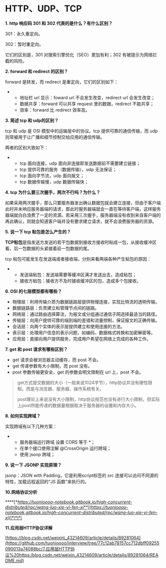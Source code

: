 # HTTP、UDP、TCP

**1. http 响应码 301 和 302 代表的是什么？有什么区别？**

301：永久重定向。

302：暂时重定向。

它们的区别是，301 对搜索引擎优化（SEO）更加有利；302 有被提示为网络拦截的风险。

**2. forward 和 redirect 的区别？**

forward 是转发，而 redirect 是重定向，它们的区别如下：

* * 地址栏 url 显示：foward url 不会发生改变，redirect url 会发生改变；
  * 数据共享：forward 可以共享 request 里的数据，redirect 不能共享；
  * 效率：forward 比 redirect 效率高。

**3. 简述 tcp 和 udp的区别？**

tcp 和 udp 是 OSI 模型中的运输层中的协议。tcp 提供可靠的通信传输，而 udp 则常被用于让广播和细节控制交给应用的通信传输。

两者的区别大致如下：

* * tcp 面向连接，udp 面向非连接即发送数据前不需要建立链接；
  * tcp 提供可靠的服务（数据传输），udp 无法保证；
  * tcp 面向字节流，udp 面向报文；
  * tcp 数据传输慢，udp 数据传输快；

**4. tcp 为什么要三次握手，两次不行吗？为什么？**

如果采用两次握手，那么只要服务器发出确认数据包就会建立连接，但由于客户端此时并未响应服务器端的请求，那此时服务器端就会一直在等待客户端，这样服务器端就白白浪费了一定的资源。若采用三次握手，服务器端没有收到来自客户端的再此确认，则就会知道客户端并没有要求建立请求，就不会浪费服务器的资源。

**5. 说一下 tcp 粘包是怎么产生的？**

**TCP粘包**是指发送方发送的若干包数据到接收方接收时粘成一包，从接收缓冲区看，后一包数据的头紧接着前一包数据的尾。

tcp 粘包可能发生在发送端或者接收端，分别来看两端各种产生粘包的原因：

* * 发送端粘包：发送端需要等缓冲区满才发送出去，造成粘包；
  * 接收方粘包：接收方不及时接收缓冲区的包，造成多个包接收。

**6. OSI 的七层模型都有哪些？**

* 物理层：利用传输介质为数据链路层提供物理连接，实现比特流的透明传输。
* 数据链路层：负责建立和管理节点间的链路。
* 网络层：通过路由选择算法，为报文或分组通过通信子网选择最适当的路径。
* 传输层：向用户提供可靠的端到端的差错和流量控制，保证报文的正确传输。
* 会话层：向两个实体的表示层提供建立和使用连接的方法。
* 表示层：处理用户信息的表示问题，如编码、数据格式转换和加密解密等。
* 应用层：直接向用户提供服务，完成用户希望在网络上完成的各种工作。

**7. get 和 post 请求有哪些区别？**

* get 请求会被浏览器主动缓存，而 post 不会。
* get 传递参数有大小限制，而 post 没有。
* post 参数传输更安全，get 的参数会明文限制在 url 上，post 不会。

> get方式提交数据的大小（一般来说1024字节），http协议并没有硬性限制，而是与浏览器、服务器、操作系统有关。
>
> post理论上来说没有大小限制，http协议规范也没有进行大小限制，但实际上post所能传递的数据量根据取决于服务器的设置和内存大小。

**8. 如何实现跨域？**

实现跨域有以下几种方案：

* * 服务器端运行跨域 设置 CORS 等于 \*；
  * 在单个接口使用注解 @CrossOrigin 运行跨域；
  * 使用 jsonp 跨域；

**9. 说一下 JSONP 实现原理？**

jsonp：JSON with Padding，它是利用script标签的 src 连接可以访问不同源的特性，加载远程返回的“JS 函数”来执行的。

**10.网络协议分析**

\*\*\*\*[**https://tuonioooo-notebook.gitbook.io/high-concurrent-distributed/rpc/wang-luo-xie-yi-fen-xi**](https://tuonioooo-notebook.gitbook.io/high-concurrent-distributed/rpc/wang-luo-xie-yi-fen-xi)\*\*\*\*

**11.应用层HTTP协议详解**

[https://blog.csdn.net/weixin\_43214609/article/details/89281064](https://github.com/tuonioooo/interview/tree/77c12ab78157cc712dbff09255090013a74088bc/7.应用层HTTP协议%20https:/blog.csdn.net/weixin_43214609/article/details/89281064/README.md)

